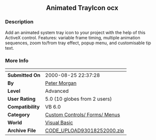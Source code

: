 ﻿<div align="center">

## Animated TrayIcon ocx


</div>

### Description

Add an animated system tray icon to your project with the help of this ActiveX control. Features: variable frame timing, multiple animation sequences, zoom to/from tray effect, popup menu, and customisable tip text.
 
### More Info
 


<span>             |<span>
---                |---
**Submitted On**   |2000-08-25 22:37:28
**By**             |[Peter Morgan](https://github.com/Planet-Source-Code/PSCIndex/blob/master/ByAuthor/peter-morgan.md)
**Level**          |Advanced
**User Rating**    |5.0 (10 globes from 2 users)
**Compatibility**  |VB 6\.0
**Category**       |[Custom Controls/ Forms/  Menus](https://github.com/Planet-Source-Code/PSCIndex/blob/master/ByCategory/custom-controls-forms-menus__1-4.md)
**World**          |[Visual Basic](https://github.com/Planet-Source-Code/PSCIndex/blob/master/ByWorld/visual-basic.md)
**Archive File**   |[CODE\_UPLOAD93018252000\.zip](https://github.com/Planet-Source-Code/peter-morgan-animated-trayicon-ocx__1-10995/archive/master.zip)








